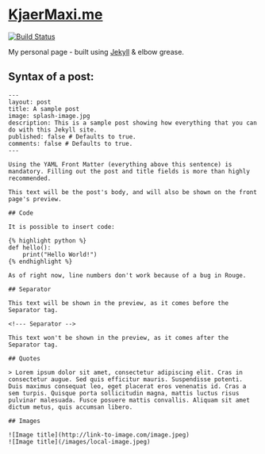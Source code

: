 # [KjaerMaxi.me](http://kjaermaxi.me/)

[![Build Status](https://travis-ci.org/MaximeKjaer/kjaermaxi.me.svg?branch=travis-test)](https://travis-ci.org/MaximeKjaer/kjaermaxi.me)

My personal page - built using [Jekyll](http://jekyllrb.com/) & elbow grease.

## Syntax of a post:

    ---
    layout: post
    title: A sample post
    image: splash-image.jpg
    description: This is a sample post showing how everything that you can do with this Jekyll site.
    published: false # Defaults to true.
    comments: false # Defaults to true.
    ---

    Using the YAML Front Matter (everything above this sentence) is mandatory. Filling out the post and title fields is more than highly recommended.

    This text will be the post's body, and will also be shown on the front page's preview.
    
    ## Code
    
    It is possible to insert code:
    
    {% highlight python %}
    def hello():
        print("Hello World!")
    {% endhighlight %}
    
    As of right now, line numbers don't work because of a bug in Rouge.

    ## Separator
    
    This text will be shown in the preview, as it comes before the Separator tag.
    
    <!--- Separator -->

    This text won't be shown in the preview, as it comes after the Separator tag.
    
    ## Quotes
    
    > Lorem ipsum dolor sit amet, consectetur adipiscing elit. Cras in consectetur augue. Sed quis efficitur mauris. Suspendisse potenti. Duis maximus consequat leo, eget placerat eros venenatis id. Cras a sem turpis. Quisque porta sollicitudin magna, mattis luctus risus pulvinar malesuada. Fusce posuere mattis convallis. Aliquam sit amet dictum metus, quis accumsan libero.

    ## Images
    
    ![Image title](http://link-to-image.com/image.jpeg)
    ![Image title](/images/local-image.jpeg)
